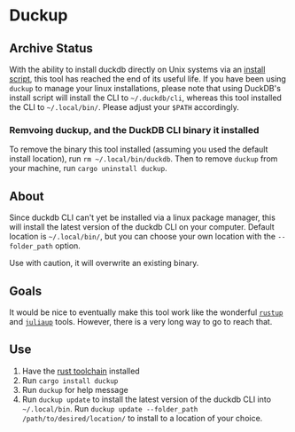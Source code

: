 # Duckup

## Archive Status
With the ability to install duckdb directly on Unix systems via an [install script](https://duckdb.org/2025/03/06/gems-of-duckdb-1-2.html#installation-script-on-linux-and-macos), this tool has reached the end of its useful life. If you have been using `duckup` to manage your linux installations, please note that using DuckDB's install script will install the CLI to `~/.duckdb/cli`, whereas this tool installed the CLI to `~/.local/bin/`. Please adjust your `$PATH` accordingly.

### Remvoing duckup, and the DuckDB CLI binary it installed
To remove the binary this tool installed (assuming you used the default install location), run `rm ~/.local/bin/duckdb`. Then to remove `duckup` from your machine, run `cargo uninstall duckup`.

## About
Since duckdb CLI can't yet be installed via a linux package manager, this will install the latest version of the duckdb CLI on your computer. Default location is `~/.local/bin/`, but you can choose your own location with the `--folder_path` option.

Use with caution, it will overwrite an existing binary.

## Goals

It would be nice to eventually make this tool work like the wonderful [`rustup`](https://github.com/rust-lang/rustup) and [`juliaup`](https://github.com/JuliaLang/juliaup) tools. However, there is a very long way to go to reach that.

## Use
1. Have the [rust toolchain](https://www.rust-lang.org/tools/install) installed
1. Run `cargo install duckup`
1. Run `duckup` for help message
1. Run `duckup update` to install the latest version of the duckdb CLI into `~/.local/bin`. Run `duckup update --folder_path /path/to/desired/location/` to install to a location of your choice.
